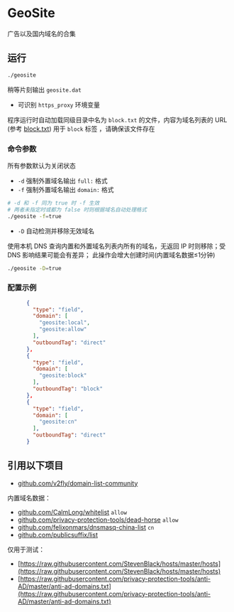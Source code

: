 # GeoSite

广告以及国内域名的合集

## 运行

```bash
./geosite
```

稍等片刻输出 `geosite.dat`

* 可识别 `https_proxy` 环境变量

程序运行时自动加载同级目录中名为 `block.txt` 的文件，内容为域名列表的 URL (参考 [block.txt](block.txt)) 用于 `block` 标签
，请确保该文件存在

### 命令参数

所有参数默认为关闭状态

* `-d` 强制外置域名输出 `full:` 格式
* `-f` 强制外置域名输出 `domain:` 格式

```bash
# -d 和 -f 同为 true 时 -f 生效
# 两者未指定时或都为 false 时则根据域名自动处理格式
./geosite -f=true
```

* `-D` 自动检测并移除无效域名

使用本机 DNS 查询内置和外置域名列表内所有的域名，无返回 IP 时则移除；受 DNS 影响结果可能会有差异；
此操作会增大创建时间(内置域名数据≤1分钟)

```bash
./geosite -D=true
```

### 配置示例

```json
      {
        "type": "field",
        "domain": [
          "geosite:local",
          "geosite:allow"
        ],
        "outboundTag": "direct"
      },      
      {
        "type": "field",
        "domain": [
          "geosite:block"
        ],
        "outboundTag": "block"
      },
      {
        "type": "field",
        "domain": [
          "geosite:cn"
        ],
        "outboundTag": "direct"
      }
```

## 引用以下项目

* [github.com/v2fly/domain-list-community](https://github.com/v2fly/domain-list-community)

内置域名数据：

* [github.com/CalmLong/whitelist](https://github.com/CalmLong/whitelist) `allow`
* [github.com/privacy-protection-tools/dead-horse](https://github.com/privacy-protection-tools/dead-horse) `allow`
* [github.com/felixonmars/dnsmasq-china-list](https://github.com/felixonmars/dnsmasq-china-list) `cn`
* [github.com/publicsuffix/list](https://github.com/publicsuffix/list)

仅用于测试：

* [https://raw.githubusercontent.com/StevenBlack/hosts/master/hosts](https://raw.githubusercontent.com/StevenBlack/hosts/master/hosts)
* [https://raw.githubusercontent.com/privacy-protection-tools/anti-AD/master/anti-ad-domains.txt](https://raw.githubusercontent.com/privacy-protection-tools/anti-AD/master/anti-ad-domains.txt)




